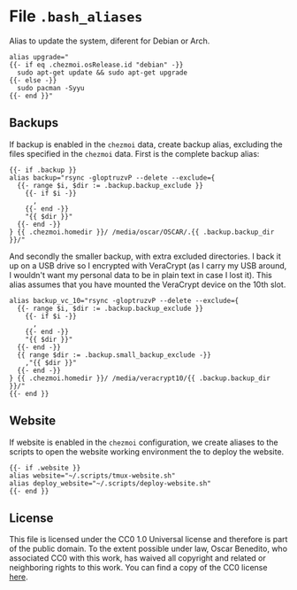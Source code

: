 # File `.bash_aliases`

Alias to update the system, diferent for Debian or Arch.
``` file dot_bash_aliases.tmpl
alias upgrade="
{{- if eq .chezmoi.osRelease.id "debian" -}}
  sudo apt-get update && sudo apt-get upgrade
{{- else -}}
  sudo pacman -Syyu
{{- end }}"
```

## Backups
If backup is enabled in the `chezmoi` data, create backup alias, excluding the files specified in the `chezmoi` data. First is the complete backup alias:
``` file dot_bash_aliases.tmpl
{{- if .backup }}
alias backup="rsync -gloptruzvP --delete --exclude={
  {{- range $i, $dir := .backup.backup_exclude }}
    {{- if $i -}}
      ,
    {{- end -}}
    "{{ $dir }}"
  {{- end -}}
} {{ .chezmoi.homedir }}/ /media/oscar/OSCAR/.{{ .backup.backup_dir }}/"
```

And secondly the smaller backup, with extra excluded directories. I back it up on a USB drive so I encrypted with VeraCrypt (as I carry my USB around, I wouldn't want my personal data to be in plain text in case I lost it). This alias assumes that you have mounted the VeraCrypt device on the 10th slot.
``` file dot_bash_aliases.tmpl
alias backup_vc_10="rsync -gloptruzvP --delete --exclude={
  {{- range $i, $dir := .backup.backup_exclude }}
    {{- if $i -}}
      ,
    {{- end -}}
    "{{ $dir }}"
  {{- end -}}
  {{ range $dir := .backup.small_backup_exclude -}}
    ,"{{ $dir }}"
  {{- end -}}
} {{ .chezmoi.homedir }}/ /media/veracrypt10/{{ .backup.backup_dir }}/"
{{- end }}
```

## Website
If website is enabled in the `chezmoi` configuration, we create aliases to the scripts to open the website working environment the to deploy the website.
``` file dot_bash_aliases.tmpl
{{- if .website }}
alias website="~/.scripts/tmux-website.sh"
alias deploy_website="~/.scripts/deploy-website.sh"
{{- end }}
```

## License
This file is licensed under the CC0 1.0 Universal license and therefore is part of the public domain. To the extent possible under law, Oscar Benedito, who associated CC0 with this work, has waived all copyright and related or neighboring rights to this work. You can find a copy of the CC0 license [here](https://gitlab.com/oscarbenedito/dotfiles/blob/master/CC0-1.0).
